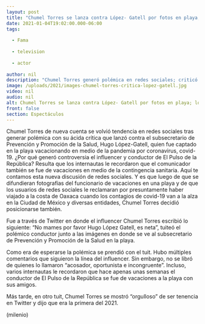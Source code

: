 ```yaml
---
layout: post
title: "Chumel Torres se lanza contra López- Gatell por fotos en playa; lo critican en redes por también vacacionar"
date: 2021-01-04T19:02:00.000-06:00
tags:
  
  - Fama
  
  - television
  
  - actor
  
author: nil
description: "Chumel Torres generó polémica en redes sociales; criticó a López- Gatell por las fotos en la playa. Sin embargo, internautas también lo señalaron por incongruente, pues presuntamente también vacacionó en el mar. ¿Quién tiene la razón? "
image: /uploads/2021/images-chumel-torres-critica-lopez-gatell.jpg
video: nil
audio: nil
alt: Chumel Torres se lanza contra López- Gatell por fotos en playa; lo critican en redes por también vacacionar
front: false
section: Espectáculos
---
```


Chumel Torres de nueva cuenta se volvió tendencia en redes sociales tras generar polémica con su ácida crítica que lanzó contra el subsecretario de Prevención y Promoción de la Salud, Hugo López-Gatell, quien fue captado en la playa vacacionando en medio de la pandemia por coronavirus, covid-19. ¿Por qué generó controversia el influencer y conductor de El Pulso de la República? Resulta que los internautas le recordaron que el comunicador también se fue de vacaciones en medio de la contingencia sanitaria. Aquí te contamos esta nueva discusión de redes sociales. Y es que luego de que se difundieran fotografías del funcionario de vacaciones en una playa y de que los usuarios de redes sociales le reclamaran por presuntamente haber viajado a la costa de Oaxaca cuando los contagios de covid-19 van a la alza en la Ciudad de México y diversas entidades, Chumel Torres decidió posicionarse también. 

Fue a través de Twitter en donde el influencer Chumel Torres escribió lo siguiente: “No mames por favor Hugo López Gatell, es neta”, tuiteó el polémico conductor junto a las imágenes en donde se ve al subsecretario de Prevención y Promoción de la Salud en la playa. 

Como era de esperarse la polémica se prendió con el tuit. Hubo múltiples comentarios que siguieron la línea del influencer. Sin embargo, no se libró de quienes lo llamaron “acosador, oportunista e incongruente”. Incluso, varios internautas le recordaron que hace apenas unas semanas el conductor de El Pulso de la República se fue de vacaciones a la playa con sus amigos. 

Más tarde, en otro tuit, Chumel Torres se mostró “orgulloso” de ser tenencia en Twitter y dijo que era la primera del 2021.


(milenio)